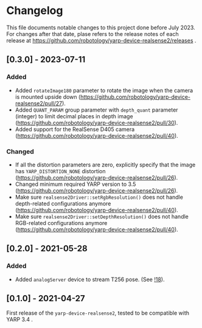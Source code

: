 # Changelog

This file documents notable changes to this project done before July 2023. 
For changes after that date, plase refers to the release notes of each release at https://github.com/robotology/yarp-device-realsense2/releases .


## [0.3.0] - 2023-07-11


### Added
- Added `rotateImage180` parameter to rotate the image when the camera is mounted upside down (https://github.com/robotology/yarp-device-realsense2/pull/27).
- Added `QUANT_PARAM` group parameter with `depth_quant` parameter (integer) to limit decimal places in depth image  (https://github.com/robotology/yarp-device-realsense2/pull/30).
- Added support for the RealSense D405 camera (https://github.com/robotology/yarp-device-realsense2/pull/40).

### Changed
- If all the distortion parameters are zero, explicitly specify that the image has `YARP_DISTORTION_NONE` distortion (https://github.com/robotology/yarp-device-realsense2/pull/26).
- Changed minimum required YARP version to 3.5 (https://github.com/robotology/yarp-device-realsense2/pull/26).
- Make sure `realsense2Driver::setRgbResolution()` does not handle depth-related configurations anymore (https://github.com/robotology/yarp-device-realsense2/pull/40).
- Make sure `realsense2Driver::setDepthResolution()` does not handle RGB-related configurations anymore (https://github.com/robotology/yarp-device-realsense2/pull/40).

## [0.2.0] - 2021-05-28

### Added
- Added `analogServer` device to stream T256 pose. (See [!18](https://github.com/robotology/yarp-device-realsense2/pull/18)).

## [0.1.0] - 2021-04-27

First release of the `yarp-device-realsense2`, tested to be compatible with YARP 3.4 .
